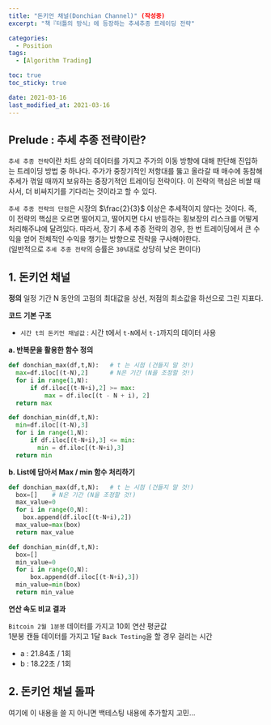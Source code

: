 ```yaml
---
title: "돈키언 채널(Donchian Channel)" (작성중)
excerpt: "책『터틀의 방식』에 등장하는 추세추종 트레이딩 전략"

categories:
  - Position
tags:
  - [Algorithm Trading]

toc: true
toc_sticky: true

date: 2021-03-16
last_modified_at: 2021-03-16
---
```


## Prelude : 추세 추종 전략이란?
`추세 추종 전략`이란 차트 상의 데이터를 가지고 주가의 이동 방향에 대해 판단해 진입하는 트레이딩 방법 중 하나다. 주가가 중장기적인 저항대를 뚫고 올라갈 때 매수에 동참해 추세가 꺾일 때까지 보유하는 중장기적인 트레이딩 전략이다. 이 전략의 핵심은 비쌀 때 사서, 더 비싸지기를 기다리는 것이라고 할 수 있다. 

`추세 추종 전략의 단점`은 시장의 $\frac{2}{3}$ 이상은 추세적이지 않다는 것이다. 즉, 이 전략의 핵심은 오르면 떨어지고, 떨어지면 다시 반등하는 횡보장의 리스크를 어떻게 처리해주냐에 달려있다. 따라서, 장기 추세 추종 전략의 경우, 한 번 트레이딩에서 큰 수익을 얻어 전체적인 수익을 챙기는 방향으로 전략을 구사해야한다.  
(일반적으로 `추세 추종 전략`의 승률은 `30%`대로 상당히 낮은 편이다)

## 1. 돈키언 채널
**정의**
일정 기간 N 동안의 고점의 최대값을 상선, 저점의 최소값을 하선으로 그린 지표다. 

**코드**
**기본 구조** 
  - `시간 t의 돈키언 채널값` : 시간 t에서 `t-N`에서 `t-1`까지의 데이터 사용

**a. 반복문을 활용한 함수 정의** 
```python
def donchian_max(df,t,N):   # t 는 시점 (건들지 말 것!)
  max=df.iloc[(t-N),2]      # N은 기간 (N을 조정할 것!)
  for i in range(1,N):
      if df.iloc[(t-N+i),2] >= max:
          max = df.iloc[(t - N + i), 2]
  return max

def donchian_min(df,t,N):
  min=df.iloc[(t-N),3]
  for i in range(1,N):
      if df.iloc[(t-N+i),3] <= min:
        min = df.iloc[(t-N+i),3]
  return min
```
**b. List에 담아서 Max / min 함수 처리하기** 

```python
def donchian_max(df,t,N):   # t 는 시점 (건들지 말 것!)
  box=[]    # N은 기간 (N을 조정할 것!)
  max_value=0
  for i in range(0,N):
    box.append(df.iloc[(t-N+i),2])
  max_value=max(box)
  return max_value

def donchian_min(df,t,N):
  box=[]
  min_value=0
  for i in range(0,N):
      box.append(df.iloc[(t-N+i),3])
  min_value=min(box)
  return min_value
```

**연산 속도 비교 결과**  

`Bitcoin 2월 1분봉` 데이터를 가지고 10회 연산 평균값  
1분봉 캔들 데이터를 가지고 1달 `Back Testing`을 할 경우 걸리는 시간

  - a : 21.84초 / 1회
  - b : 18.22초 / 1회

## 2. 돈키언 채널 돌파

여기에 이 내용을 쓸 지 아니면 백테스팅 내용에 추가할지 고민...